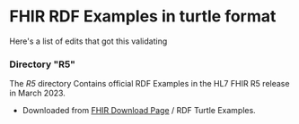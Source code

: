# FHIR RDF Examples in turtle format

Here's a list of edits that got this validating

### Directory "R5"
The _R5_ directory Contains official RDF Examples in the HL7 FHIR R5 release in March 2023.
- Downloaded from [FHIR Download Page](https://build.fhir.org/downloads.html) / RDF Turtle Examples.